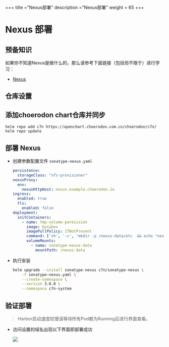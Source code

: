 +++
title ="Nexus部署"
description ="Nexus部署"
weight = 65
+++

# Nexus 部署

## 预备知识

如果你不知道Nexus是做什么的，那么请参考下面链接（包括但不限于）进行学习：

- [Nexus](https://www.sonatype.com/nexus/repository-pro)

## 仓库设置

## 添加choerodon chart仓库并同步

```
helm repo add c7n https://openchart.choerodon.com.cn/choerodon/c7n/
helm repo update
```
## 部署 Nexus

- 创建参数配置文件 `sonatype-nexus.yaml`

    ```yaml
    persistence:
      storageClass: "nfs-provisioner"
    nexusProxy:
      env:
        nexusHttpHost: nexus.example.choerodon.io
    ingress:
      enabled: true
      tls:
        enabled: false
    deployment:
      initContainers:
        - name: fmp-volume-permission
          image: busybox
          imagePullPolicy: IfNotPresent
          command: ['sh', '-c', 'mkdir -p /nexus-data/etc  && echo "nexus.scripts.allowCreation=true" > /nexus-data/etc/nexus.properties && cat /nexus-data/etc/nexus.properties' ]
          volumeMounts:
            - name: sonatype-nexus-data
              mountPath: /nexus-data
    ```
- 执行安装

    ```bash
    helm upgrade --install sonatype-nexus c7n/sonatype-nexus \
        -f sonatype-nexus.yaml \
        --create-namespace \
        --version 3.0.0 \
        --namespace c7n-system
    ```

## 验证部署

<blockquote class="note">
Harbor启动速度较慢请等待所有Pod都为Running后进行界面查看。
</blockquote>

- 访问设置的域名出现以下界面即部署成功

    ![](/docs/installation-configuration/image/nexus.png)
